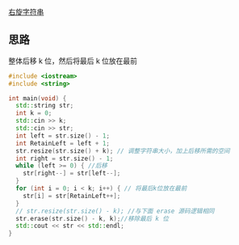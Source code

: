 [右旋字符串](https://kamacoder.com/problempage.php?pid=1065)

## 思路

整体后移 k 位，然后将最后 k 位放在最前


```c++
#include <iostream>
#include <string>

int main(void) {
  std::string str;
  int k = 0;
  std::cin >> k;
  std::cin >> str;
  int left = str.size() - 1;
  int RetainLeft = left + 1;
  str.resize(str.size() + k); // 调整字符串大小，加上后移所需的空间
  int right = str.size() - 1;
  while (left >= 0) { //后移
    str[right--] = str[left--];
  }
  for (int i = 0; i < k; i++) { // 将最后k位放在最前
    str[i] = str[RetainLeft++];
  }
  // str.resize(str.size() - k); //与下面 erase 源码逻辑相同
  str.erase(str.size() - k, k);//移除最后 k 位
  std::cout << str << std::endl;
}
```
